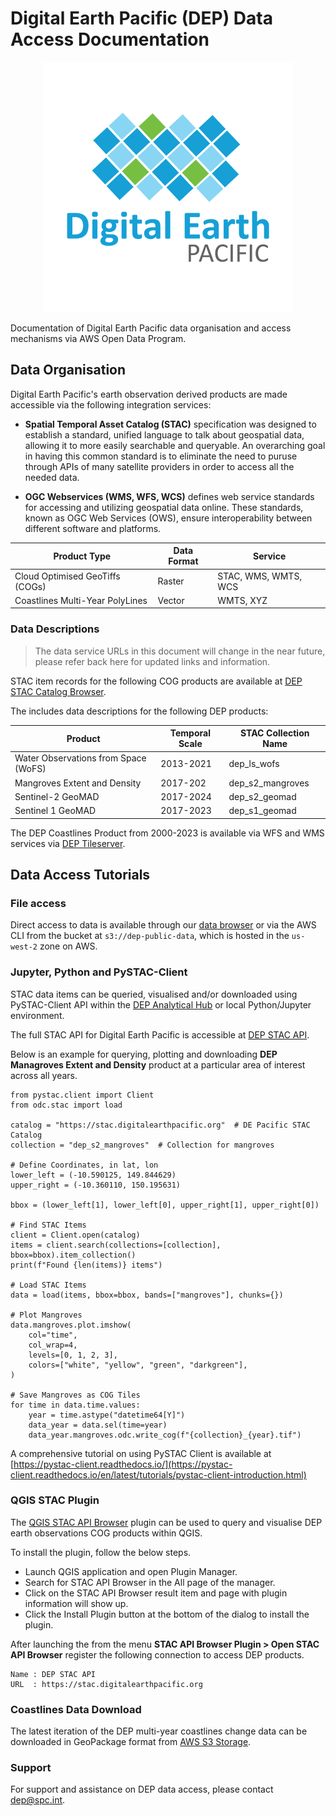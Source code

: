 # Digital Earth Pacific (DEP) Data Access Documentation
<!-- ![image info](./images/dep.png) -->
<div align="center">
  <img src="images/dep.png" />
</div>

Documentation of Digital Earth Pacific data organisation and access mechanisms via AWS Open Data Program.

## Data Organisation

Digital Earth Pacific's earth observation derived products are made accessible via the following integration services:

- **Spatial Temporal Asset Catalog (STAC)** specification was designed to establish a standard, unified language to talk about geospatial data, allowing it to more easily searchable and queryable. An overarching goal in having this common standard is to eliminate the need to puruse through APIs of many satellite providers in order to access all the needed data.

- **OGC Webservices (WMS, WFS, WCS)** defines web service standards for accessing and utilizing geospatial data online. These standards, known as OGC Web Services (OWS), ensure interoperability between different software and platforms. 

| Product Type                    | Data Format | Service               |
| ------------------------------- | ----------- | --------------------- |
| Cloud Optimised GeoTiffs (COGs) | Raster      | STAC, WMS, WMTS,  WCS |
| Coastlines Multi-Year PolyLines | Vector      | WMTS, XYZ             |

### Data Descriptions ###

>The data service URLs in this document will change in the near future, please refer back here for updated links and information.

STAC item records for the following COG products are available at [DEP STAC Catalog Browser](https://stac-browser.digitalearthpacific.org).

The includes data descriptions for the following DEP products:

| Product                              | Temporal Scale | STAC Collection Name |
| ------------------------------------ | -------------- | -------------------- |
| Water Observations from Space (WoFS) | 2013-2021      | dep_ls_wofs          |
| Mangroves Extent and Density         | 2017-202       | dep_s2_mangroves     |
| Sentinel-2 GeoMAD                    | 2017-2024      | dep_s2_geomad        |
| Sentinel 1 GeoMAD                    | 2017-2023      | dep_s1_geomad        |

The DEP Coastlines Product from 2000-2023 is available via WFS and WMS services via [DEP Tileserver](https://tileserver.prod.digitalearthpacific.io/).

## Data Access Tutorials

### File access

Direct access to data is available through our [data browser](https://data.digitalearthpacific.org/) or via
the AWS CLI from the bucket at `s3://dep-public-data`, which is hosted in the `us-west-2` zone on AWS.

### Jupyter, Python and PySTAC-Client

STAC data items can be queried, visualised and/or downloaded using PySTAC-Client API within the [DEP Analytical Hub](https://hub.digitalearthpacific.org/) or local Python/Jupyter environment.

The full STAC API for Digital Earth Pacific is accessible at [DEP STAC API](https://stac.digitalearthpacific.org).

Below is an example for querying, plotting and downloading **DEP Managroves Extent and Density** product at a particular area of interest across all years.

```
from pystac.client import Client
from odc.stac import load

catalog = "https://stac.digitalearthpacific.org"  # DE Pacific STAC Catalog
collection = "dep_s2_mangroves"  # Collection for mangroves

# Define Coordinates, in lat, lon
lower_left = (-10.590125, 149.844629)
upper_right = (-10.360110, 150.195631)

bbox = (lower_left[1], lower_left[0], upper_right[1], upper_right[0])

# Find STAC Items
client = Client.open(catalog)
items = client.search(collections=[collection], bbox=bbox).item_collection()
print(f"Found {len(items)} items")

# Load STAC Items
data = load(items, bbox=bbox, bands=["mangroves"], chunks={})

# Plot Mangroves
data.mangroves.plot.imshow(
    col="time",
    col_wrap=4,
    levels=[0, 1, 2, 3],
    colors=["white", "yellow", "green", "darkgreen"],
)

# Save Mangroves as COG Tiles
for time in data.time.values:
    year = time.astype("datetime64[Y]")
    data_year = data.sel(time=year)
    data_year.mangroves.odc.write_cog(f"{collection}_{year}.tif")
```
A comprehensive tutorial on using PySTAC Client is available at [https://pystac-client.readthedocs.io/](https://pystac-client.readthedocs.io/en/latest/tutorials/pystac-client-introduction.html)

### QGIS STAC Plugin

The [QGIS STAC API Browser](https://stac-utils.github.io/qgis-stac-plugin/) plugin can be used to query and visualise DEP earth observations COG products within QGIS.

To install the plugin, follow the below steps.

- Launch QGIS application and open Plugin Manager.
- Search for STAC API Browser in the All page of the manager.
- Click on the STAC API Browser result item and page with plugin information will show up.
- Click the Install Plugin button at the bottom of the dialog to install the plugin.

After launching the from the menu **STAC API Browser Plugin > Open STAC API Browser** register the following connection to access DEP products.

```
Name : DEP STAC API
URL  : https://stac.digitalearthpacific.org
```
### Coastlines Data Download

The latest iteration of the DEP multi-year coastlines change data can be downloaded in GeoPackage format from [AWS S3 Storage]([https://](https://data.digitalearthpacific.org/#dep_ls_coastlines/)).

### Support

For support and assistance on DEP data access, please contact [dep@spc.int](dep@spc.int).


<!-- 
### Water Observations from Space

### Mangroves

### GeoMADs

### Sentinel-1 Annual Mosaics
 -->
